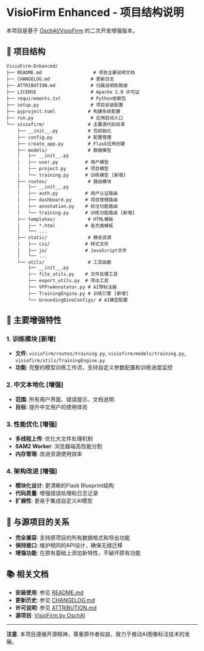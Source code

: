 # VisioFirm Enhanced - 项目结构说明

本项目是基于 [OschAI/VisioFirm](https://github.com/OschAI/VisioFirm) 的二次开发增强版本。

## 📁 项目结构

```
VisioFirm-Enhanced/
├── README.md                   # 项目主要说明文档
├── CHANGELOG.md               # 更新日志
├── ATTRIBUTION.md             # 归属说明和致谢
├── LICENSE                    # Apache 2.0 许可证
├── requirements.txt           # Python依赖包
├── setup.py                   # 项目安装配置
├── pyproject.toml            # 构建系统配置
├── run.py                     # 应用启动入口
└── visiofirm/                # 主要源代码目录
    ├── __init__.py           # 包初始化
    ├── config.py             # 配置管理
    ├── create_app.py         # Flask应用创建
    ├── models/               # 数据模型
    │   ├── __init__.py
    │   ├── user.py          # 用户模型
    │   ├── project.py       # 项目模型
    │   └── training.py      # 训练模型 [新增]
    ├── routes/               # 路由模块
    │   ├── __init__.py
    │   ├── auth.py          # 用户认证路由
    │   ├── dashboard.py     # 项目管理路由
    │   ├── annotation.py    # 标注功能路由
    │   └── training.py      # 训练功能路由 [新增]
    ├── templates/            # HTML模板
    │   ├── *.html           # 各页面模板
    │   └── ...
    ├── static/               # 静态资源
    │   ├── css/             # 样式文件
    │   ├── js/              # JavaScript文件
    │   └── ...
    └── utils/                # 工具函数
        ├── __init__.py
        ├── file_utils.py    # 文件处理工具
        ├── export_utils.py  # 导出工具
        ├── VFPreAnnotator.py # AI预标注器
        ├── TrainingEngine.py # 训练引擎 [新增]
        └── GroundingDinoConfigs/ # AI模型配置
```

## 🚀 主要增强特性

### 1. 训练模块 [新增]
- **文件**: `visiofirm/routes/training.py`, `visiofirm/models/training.py`, `visiofirm/utils/TrainingEngine.py`
- **功能**: 完整的模型训练工作流，支持自定义参数配置和训练进度监控

### 2. 中文本地化 [增强]
- **范围**: 所有用户界面、错误提示、文档说明
- **目标**: 提升中文用户的使用体验

### 3. 性能优化 [增强]
- **多线程上传**: 优化大文件处理机制
- **SAM2 Worker**: 浏览器端高性能分割
- **内存管理**: 改进资源使用效率

### 4. 架构改进 [增强]
- **模块化设计**: 更清晰的Flask Blueprint结构
- **代码质量**: 增强错误处理和日志记录
- **扩展性**: 更易于集成自定义AI模型

## 🔗 与源项目的关系

- **完全兼容**: 支持原项目的所有数据格式和导出功能
- **保持接口**: 维护相同的API设计，确保无缝迁移
- **增强功能**: 在原有基础上添加新特性，不破坏原有功能

## 📚 相关文档

- **安装使用**: 参见 [README.md](README.md)
- **更新历史**: 参见 [CHANGELOG.md](CHANGELOG.md) 
- **许可说明**: 参见 [ATTRIBUTION.md](ATTRIBUTION.md)
- **源项目**: [VisioFirm by OschAI](https://github.com/OschAI/VisioFirm)

---

**注意**: 本项目遵循开源精神，尊重原作者权益，致力于推动AI图像标注技术的发展。
